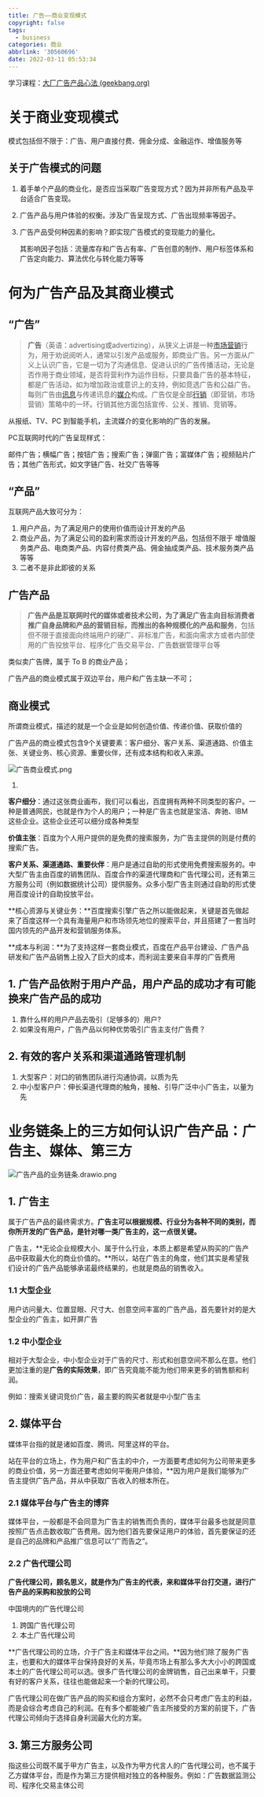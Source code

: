 ```yaml
---
title: 广告——商业变现模式
copyright: false
tags:
  - business
categories: 商业
abbrlink: '30560696'
date: 2022-03-11 05:53:34
---
```


<!-- toc -->

学习课程：[大厂广告产品心法 (geekbang.org)](https://time.geekbang.org/column/intro/100107801)

# 关于商业变现模式

模式包括但不限于：广告、用户直接付费、佣金分成、金融运作、增值服务等

## 关于广告模式的问题

1. 着手单个产品的商业化，是否应当采取广告变现方式？因为并非所有产品及平台适合广告变现。

2. 广告产品与用户体验的权衡。涉及广告呈现方式、广告出现频率等因子。

3. 广告产品受何种因素的影响？即实现广告模式的变现能力的量化。

   其影响因子包括：流量库存和广告占有率、广告创意的制作、用户标签体系和广告定向能力、算法优化与转化能力等等

# 何为广告产品及其商业模式

## “广告”

> **广告**（英语：advertising或advertizing），从狭义上讲是一种[市场营销](https://zh.wikipedia.org/wiki/市场营销)行为，用于劝说阅听人，通常以引发产品或服务，即商业广告。另一方面从广义上认识广告，它是一切为了沟通信息、促进认识的广告传播活动，无论是否作用于商业领域，是否将营利作为运作目标，只要具备广告的基本特征，都是广告活动，如为增加政治或意识上的支持，例如竞选广告和公益广告。每则广告由[讯息](https://zh.wikipedia.org/wiki/訊息)与传递讯息的[媒介](https://zh.wikipedia.org/wiki/傳播媒體)构成。广告仅是全部[行销](https://zh.wikipedia.org/wiki/行銷)（即营销，市场营销）策略中的一环。行销其他方面包括宣传、公关、推销、竞销等。

从报纸、TV、PC 到智能手机，主流媒介的变化影响的广告的发展。

PC互联网时代的广告呈现样式：

邮件广告；横幅广告；按钮广告；搜索广告；弹窗广告；富媒体广告；视频贴片广告；其他广告形式，如文字链广告、社交广告等等

## “产品”

互联网产品大致可分为：

1. 用户产品，为了满足用户的使用价值而设计开发的产品
2. 商业产品，为了满足公司的盈利需求而设计开发的产品，包括但不限于 增值服务类产品、电商类产品、内容付费类产品、佣金抽成类产品、技术服务类产品等等
3. 二者不是非此即彼的关系

## 广告产品

> **广告产品是互联网时代的媒体或者技术公司，为了满足广告主向目标消费者推广自身品牌和产品的营销目标，而推出的各种规模化的产品和服务**，包括但不限于直接面向终端用户的硬广、非标准广告，和面向需求方或者内部使用的广告投放平台、程序化广告交易平台、广告数据管理平台等

类似卖广告牌，属于 To B 的商业产品；

广告产品的商业模式属于双边平台，用户和广告主缺一不可；

## 商业模式

所谓商业模式，描述的就是一个企业是如何创造价值、传递价值、获取价值的

广告产品的商业模式包含9个关键要素：客户细分、客户关系、渠道通路、价值主张、关键业务、核心资源、重要伙伴，还有成本结构和收入来源。

![广告商业模式.png](https://github.com/ShortPupil/VPicture/blob/main/%E5%B9%BF%E5%91%8A%E5%95%86%E4%B8%9A%E6%A8%A1%E5%BC%8F.png?raw=true)

1. 

**客户细分**：通过这张商业画布，我们可以看出，百度拥有两种不同类型的客户。一种是普通网民，也就是作为个人的用户；一种是广告主也就是宝洁、奔驰、IBM 这些企业。这些企业还可以细分成各种类型

**价值主张**：百度为个人用户提供的是免费的搜索服务，为广告主提供的则是付费的搜索广告。

**客户关系、渠道通路、重要伙伴**：用户是通过自助的形式使用免费搜索服务的。中大型广告主由百度的销售团队、百度合作的渠道代理商和广告代理公司，还有第三方服务公司（例如数据统计公司）提供服务。众多小型广告主则通过自助的形式使用百度设计的自助投放平台。

**核心资源与关键业务：**百度搜索引擎广告之所以能做起来，关键是首先做起来了百度这样一个具有海量用户和市场领先地位的搜索平台，并且搭建了一套当时国内领先的产品开发和营销服务体系。

**成本与利润：**为了支持这样一套商业模式，百度在产品平台建设、广告产品研发和广告产品销售上投入了巨大的成本，而利润主要来自丰厚的广告费用

## 1. 广告产品依附于用户产品，用户产品的成功才有可能换来广告产品的成功

1. 靠什么样的用户产品去吸引（足够多的）用户?
2. 如果没有用户，广告产品以何种优势吸引广告主支付广告费？

## 2. 有效的客户关系和渠道通路管理机制

1. 大型客户：对口的销售团队进行沟通协调，以质为先
2. 中小型客户户：伸长渠道代理商的触角，接触、引导广泛中小广告主，以量为先

# 业务链条上的三方如何认识广告产品：广告主、媒体、第三方

![广告产品的业务链条.drawio.png](https://github.com/ShortPupil/VPicture/blob/main/%E5%B9%BF%E5%91%8A%E4%BA%A7%E5%93%81%E7%9A%84%E4%B8%9A%E5%8A%A1%E9%93%BE%E6%9D%A1.drawio.png?raw=true)

## 1. 广告主

属于广告产品的最终需求方。**广告主可以根据规模、行业分为各种不同的类别，而你所开发的广告产品，是针对哪一类广告主的，这一点很关键。**

广告主，**无论企业规模大小、属于什么行业，本质上都是希望从购买的广告产品中获取最大化的商业价值的。**所以，站在广告主的角度，他们其实是希望我们设计的广告产品能够承诺最终结果的，也就是商品的销售收入。

### 1.1 大型企业

用户访问量大、位置显眼、尺寸大、创意空间丰富的广告产品，首先要针对的是大型企业的广告主，如开屏广告

### 1.2 中小型企业

相对于大型企业，中小型企业对于广告的尺寸、形式和创意空间不那么在意。他们更加注重的是**广告的实际效果**，即广告究竟能不能为他们带来更多的销售额和利润。

例如：搜索关键词竞价广告，最主要的购买者就是中小型广告主



## 2. 媒体平台

媒体平台指的就是诸如百度、腾讯、阿里这样的平台。

站在平台的立场上，作为用户和广告主的中介，一方面要考虑如何为公司带来更多的商业价值，另一方面还要考虑如何平衡用户体验，**因为用户是我们能够为广告主提供广告产品，并从中获取广告收入的根本所在。

### 2.1 媒体平台与广告主的博弈

媒体平台，一般都是不会同意为广告主的销售而负责的，媒体平台最多也就是同意按照广告点击数收取广告费用。因为他们首先要保证用户的体验，首先要保证的还是自己的品牌和产品推广信息可以“广而告之”。

### 2.2 广告代理公司

**广告代理公司，顾名思义，就是作为广告主的代表，来和媒体平台打交道，进行广告产品的采购和投放的公司**

中国境内的广告代理公司

1. 跨国广告代理公司
2. 本土广告代理公司

**广告代理公司的立场，介于广告主和媒体平台之间。**因为他们除了服务广告主，也要和大的媒体平台保持良好的关系，毕竟市场上有那么多大大小小的跨国或本土的广告代理公司可以选。很多广告代理公司的金牌销售，自己出来单干，只要有好的客户关系，往往也能做起来一个新的代理公司。

广告代理公司在做广告产品的购买和组合方案时，必然不会只考虑广告主的利益，而是会综合考虑自己的利润。在有多个都能被广告主所接受的方案的前提下，广告代理公司倾向于选择自身利润最大化的方案。



## 3. 第三方服务公司

指这些公司既不属于甲方广告主，以及作为甲方代言人的广告代理公司，也不属于乙方媒体平台，而是作为第三方提供相对独立的各种服务。例如：广告数据监测公司、程序化交易主体公司


